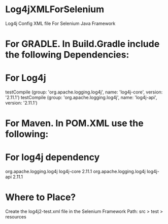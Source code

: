 # Log4jXMLForSelenium
Log4j Config XML file For Selenium Java Framework

# For GRADLE. In Build.Gradle include the following Dependencies:
# For Log4j
testCompile (group: 'org.apache.logging.log4j', name: 'log4j-core', version: '2.11.1')
testCompile (group: 'org.apache.logging.log4j', name: 'log4j-api', version: '2.11.1')

# For Maven. In POM.XML use the following:
# For log4j dependency
<dependency>
  <groupId>org.apache.logging.log4j</groupId>
  <artifactId>log4j-core</artifactId>
  <version>2.11.1</version>
</dependency>
<dependency>
  <groupId>org.apache.logging.log4j</groupId>
  <artifactId>log4j-api</artifactId>
  <version>2.11.1</version>
</dependency>

# Where to Place?
  Create the log4j2-test.xml file in the Selenium Framework
  Path: src > test > resources
